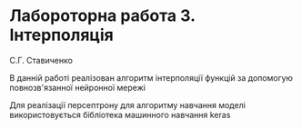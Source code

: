 # Лабороторна работа 3. Інтерполяція
С.Г. Ставиченко

В данній работі реалізован алгоритм інтерполяції функцій за допомогую повнозв'язанної нейронної мережі

Для реалізації персептрону для алгоритму навчання моделі використовується
бібліотека машинного навчання keras
